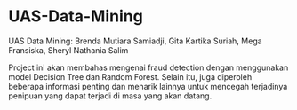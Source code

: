# UAS-Data-Mining
UAS Data Mining: Brenda Mutiara Samiadji, Gita Kartika Suriah, Mega Fransiska, Sheryl Nathania Salim

Project ini akan membahas mengenai fraud detection dengan menggunakan model Decision Tree dan Random Forest. Selain itu, juga diperoleh beberapa informasi penting dan menarik lainnya untuk mencegah terjadinya penipuan yang dapat terjadi di masa yang akan datang. 
